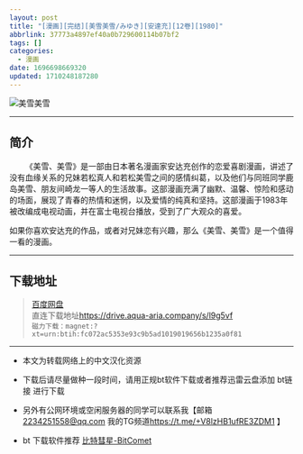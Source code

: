 ```yaml
---
layout: post
title: "[漫画][完结][美雪美雪/みゆき][安達充][12卷][1980]"
abbrlink: 37773a4897ef40a0b729600114b07bf2
tags: []
categories:
  - 漫画
date: 1696698669320
updated: 1710248187280
---
```


![美雪美雪](https://jsd.cdn.zzko.cn/gh/shuiwudengli/images@master/meixuemeixue.78cszmi11hs0.webp)

***

## 简介

  《美雪、美雪》是一部由日本著名漫画家安达充创作的恋爱喜剧漫画，讲述了没有血缘关系的兄妹若松真人和若松美雪之间的感情纠葛，以及他们与同班同学鹿岛美雪、朋友间崎龙一等人的生活故事。这部漫画充满了幽默、温馨、惊险和感动的场面，展现了青春的热情和迷惘，以及爱情的纯真和坚持。这部漫画于1983年被改编成电视动画，并在富士电视台播放，受到了广大观众的喜爱。

如果你喜欢安达充的作品，或者对兄妹恋有兴趣，那么《美雪、美雪》是一个值得一看的漫画。

***

## 下载地址

> [百度网盘](https://pan.baidu.com/s/1gJjMg6azo3PlDRi3KggevA?pwd=5a8y)\
> 直连下载地址<https://drive.aqua-aria.company/s/l9g5vf>\
> `磁力下载：magnet:?xt=urn:btih:fc072ac5353e93c9b5ad1019019656b1235a0f81`

***

- 本文为转载网络上的中文汉化资源

- 下载后请尽量做种一段时间，请用正规bt软件下载或者推荐迅雷云盘添加 bt链接 进行下载

- 另外有公网环境或空闲服务器的同学可以联系我【邮箱 <2234251558@qq.com> 我的TG频道<https://t.me/+V8lzHB1ufRE3ZDM1> 】

- bt 下载软件推荐 [比特彗星-BitComet](https://pan.lanzouj.com/b073c7g4f)
